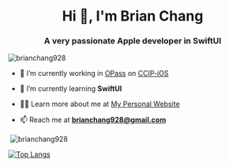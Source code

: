 <h1 align="center">Hi 👋, I'm Brian Chang</h1>
<h3 align="center">A very passionate Apple developer in SwiftUI</h3>

<p align="left"> <img src="https://komarev.com/ghpvc/?username=brianchang928&label=Profile%20views&color=0e75b6&style=flat" alt="brianchang928" /> </p>



- 🔭 I’m currently working in [OPass](https://github.com/CCIP-App/) on [CCIP-iOS](https://github.com/CCIP-App/CCIP-iOS/)

- 🌱 I’m currently learning **SwiftUI**

- 👨‍💻 Learn more about me at [My Personal Website](https://brianchang.tw)

- 📫 Reach me at **brianchang928@gmail.com**

<p>&nbsp;<img align="center" src="https://github-readme-stats.vercel.app/api?username=brianchang928&show_icons=true&locale=en" alt="brianchang928" /></p>

[![Top Langs](https://github-readme-stats.vercel.app/api/top-langs/?username=brianchang928&layout=compact)](https://github.com/anuraghazra/github-readme-stats)

